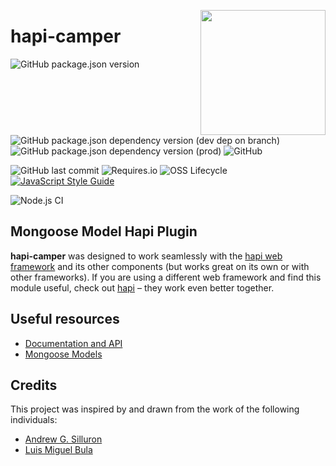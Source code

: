 <img src ="https://user-images.githubusercontent.com/9453/77267767-0aba1a80-6c7a-11ea-8b22-68f945debbd3.png" width="200px" align="right"
/>

# hapi-camper

![GitHub package.json version](https://img.shields.io/github/package-json/v/johnschult/hapi-camper)
![GitHub package.json dependency version (dev dep on branch)](https://img.shields.io/github/package-json/dependency-version/johnschult/hapi-camper/dev/@hapi/hapi)
![GitHub package.json dependency version (prod)](https://img.shields.io/github/package-json/dependency-version/johnschult/hapi-camper/mongoose)
![GitHub](https://img.shields.io/github/license/johnschult/hapi-camper)

![GitHub last commit](https://img.shields.io/github/last-commit/johnschult/hapi-camper)
![Requires.io](https://img.shields.io/requires/github/johnschult/hapi-camper)
![OSS Lifecycle](https://img.shields.io/osslifecycle/johnschult/hapi-camper)
[![JavaScript Style Guide](https://img.shields.io/badge/code_style-standard-brightgreen.svg)](https://standardjs.com)

![Node.js CI](https://github.com/johnschult/hapi-camper/workflows/Node.js%20CI/badge.svg)

## Mongoose Model Hapi Plugin

**hapi-camper** was designed to work seamlessly with the [hapi web framework](https://hapi.dev)
and its other components (but works great on its own or with other frameworks). If you are using
a different web framework and find this module useful, check out [hapi](https://hapi.dev) –
they work even better together.

## Useful resources

- [Documentation and API](https://github.com/johnschult/hapi-camper/blob/master/API.md)
- [Mongoose Models](https://mongoosejs.com/docs/models.html)

## Credits

This project was inspired by and drawn from the work of the following individuals:

- [Andrew G. Silluron](https://github.com/asilluron)
- [Luis Miguel Bula](https://github.com/bulaluis)
